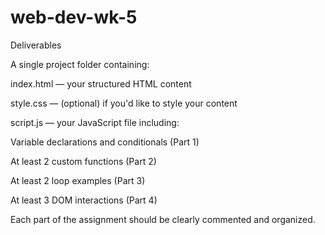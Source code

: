 # web-dev-wk-5
Deliverables

A single project folder containing:

index.html — your structured HTML content

style.css — (optional) if you'd like to style your content

script.js — your JavaScript file including:

Variable declarations and conditionals (Part 1)

At least 2 custom functions (Part 2)

At least 2 loop examples (Part 3)

At least 3 DOM interactions (Part 4)

Each part of the assignment should be clearly commented and organized.
